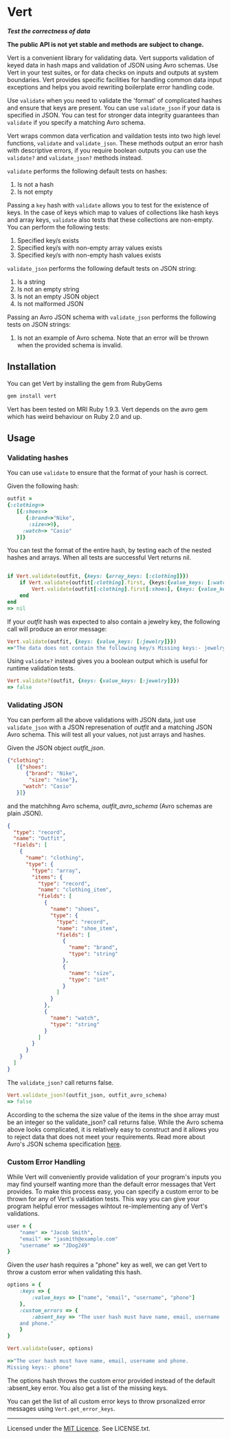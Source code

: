 # Vert

**_Test the correctness of data_**

**The public API is not yet stable and methods are subject to change.**

Vert is a convenient library for validating data. Vert supports
validation of keyed data in hash maps and validation of JSON using
Avro schemas. Use Vert in your test suites, or for data checks on
inputs and outputs at system boundaries. Vert provides specific
facilities for handling common data input exceptions and helps you avoid
rewriting boilerplate error handling code. 

Use `validate` when you need to validate the 'format' of complicated
hashes and ensure that keys are present. You can use `validate_json`
if your data is specified in JSON. You can test for stronger data integrity guarantees than `validate` if you specify a matching Avro schema.

Vert wraps common data verfication and vaildation tests into two
high level functions, `validate` and `validate_json`. These methods
output an error hash with descriptive errors, if you require boolean
outputs you can use the `validate?` and `validate_json?` methods instead.

`validate` performs the following default tests on hashes:

1. Is not a hash
1. Is not empty

Passing a `key` hash with `validate` allows you to test for the
existence of keys. In the case of keys which map to values of collections
like hash keys and array keys, `validate` also tests that these
collections are non-empty. You can perform the following tests:

1. Specified key/s exists
1. Specified key/s with non-empty array values exists
1. Specified key/s with non-empty hash values exists

`validate_json` performs the following default tests on JSON string:

1. Is a string
1. Is not an empty string
1. Is not an empty JSON object
1. Is not malformed JSON
 
Passing an Avro JSON schema with `validate_json` performs the following tests on JSON strings:

1. Is not an example of Avro schema. Note that an error will be thrown when the provided schema is invalid.

## Installation

You can get Vert by installing the gem from RubyGems

```ruby
gem install vert
```

Vert has been tested on MRI Ruby 1.9.3. Vert depends on the avro gem
which has weird behaviour on Ruby 2.0 and up.

## Usage

### Validating hashes
You can use `validate` to ensure that the format of your hash is correct.

Given the following hash:

```ruby
outfit =
{:clothing=>
   [{:shoes=>
      {:brand=>"Nike", 
       :size=>9}, 
     :watch=> "Casio"
   }]}
```

You can test the format of the entire hash, by testing each of the nested
hashes and arrays. When all tests are successful Vert returns nil.

```ruby

if Vert.validate(outfit, {keys: {array_keys: [:clothing]}})
    if Vert.validate(outfit[:clothing].first, {keys:{value_keys: [:watch], hash_keys: [:shoes]}})
        Vert.validate(outfit[:clothing].first[:shoes], {keys: {value_keys: [:brand, :size]}})
    end
end
=> nil
```

If your *outfit* hash was expected to also contain a jewelry key, the
following call will produce an error message:

```ruby
Vert.validate(outfit, {keys: {value_keys: [:jewelry]}})
=>"The data does not contain the following key/s Missing keys:- jewelry"
```

Using `validate?` instead gives you a boolean output which is useful
for runtime validation tests.

```ruby
Vert.validate?(outfit, {keys: {value_keys: [:jewelry]}})
=> false
```

### Validating JSON

You can perform all the above validations with JSON data, just use
`validate_json` with a JSON represenation of *outfit* and a matching
JSON Avro schema. This will test all your values, not just arrays and
hashes.

Given the JSON object *outfit_json*.

```JSON
{"clothing":
   [{"shoes":
      {"brand": "Nike", 
       "size": "nine"}, 
     "watch": "Casio"
   }]}
```

and the matchihng Avro schema, *outfit_avro_schema* (Avro schemas are plain JSON).

```JSON
{
  "type": "record",
  "name": "Outfit",
  "fields": [
    {
      "name": "clothing",
      "type": {
        "type": "array",
        "items": {
          "type": "record",
          "name": "clothing_item",
          "fields": [
            {
              "name": "shoes",
              "type": {
                "type": "record",
                "name": "shoe_item",
                "fields": [
                  {
                    "name": "brand",
                    "type": "string"
                  },
                  {
                    "name": "size",
                    "type": "int"
                  }
                ]
              }
            },
            {
              "name": "watch",
              "type": "string"
            }
          ]
        }
      }
    }
  ]
}
```

The `validate_json?` call returns false.

```ruby
Vert.validate_json?(outfit_json, outfit_avro_schema)
=> false
```
According to the schema the size value of the items in the shoe array
must be an integer so the validate_json? call returns false. While the
Avro schema above looks complicated, it is relatively easy to
construct and it allows you to reject data that does not meet your
requirements. Read more about Avro's JSON schema specification [here](https://avro.apache.org/docs/1.7.6/spec.html#schemas).

### Custom Error Handling 

While Vert will conveniently provide validation of your program's
inputs you may find yourself wanting more than the default error
messages that Vert provides. To make this process easy, you can specify
a custom error to be thrown for any of Vert's validation tests. This
way you can give your program helpful error messages wihtout
re-implementing any of Vert's validations.

```ruby
user = {
    "name" => "Jacob Smith",
    "email" => "jasmith@example.com"
    "username" => "JDog249"
}
```

Given the *user* hash requires a "phone" key as well, we can get Vert
to throw a custom error when validating this hash.

```ruby
options = {
    :keys => {
        :value_keys => ["name", "email", "username", "phone"]
    },
    :custom_errors => {
        :absent_key => "The user hash must have name, email, username
    and phone."
    }
}

Vert.validate(user, options)

=>"The user hash must have name, email, username and phone.
Missing keys:- phone"
```

The options hash throws the custom error provided instead of the
default :absent_key error. You also get a list of the missing keys.

You can get the list of all custom error keys to throw prsonalized
error messages using `Vert.get_error_keys`.

---

Licensed under the [MIT Licence](http://opensource.org/licenses/MIT). See LICENSE.txt.

